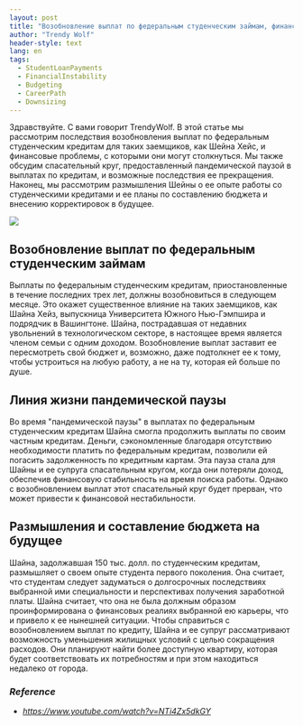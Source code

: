```yaml
---
layout: post
title: "Возобновление выплат по федеральным студенческим займам, финансовые проблемы заемщиков и размышления об опыте получения студенческих займов"
author: "Trendy Wolf"
header-style: text
lang: en
tags:
  - StudentLoanPayments
  - FinancialInstability
  - Budgeting
  - CareerPath
  - Downsizing
---
```


Здравствуйте. С вами говорит TrendyWolf. В этой статье мы рассмотрим последствия возобновления выплат по федеральным студенческим кредитам для таких заемщиков, как Шейна Хейс, и финансовые проблемы, с которыми они могут столкнуться. Мы также обсудим спасательный круг, предоставленный пандемической паузой в выплатах по кредитам, и возможные последствия ее прекращения. Наконец, мы рассмотрим размышления Шейны о ее опыте работы со студенческими кредитами и ее планы по составлению бюджета и внесению корректировок в будущее.

<img
    src="https://i.ytimg.com/vi/NTi4Zx5dkGY/hqdefault.jpg"
/>


## Возобновление выплат по федеральным студенческим займам
Выплаты по федеральным студенческим кредитам, приостановленные в течение последних трех лет, должны возобновиться в следующем месяце. Это окажет существенное влияние на таких заемщиков, как Шайна Хейз, выпускница Университета Южного Нью-Гэмпшира и подрядчик в Вашингтоне. Шайна, пострадавшая от недавних увольнений в технологическом секторе, в настоящее время является членом семьи с одним доходом. Возобновление выплат заставит ее пересмотреть свой бюджет и, возможно, даже подтолкнет ее к тому, чтобы устроиться на любую работу, а не на ту, которая ей больше по душе.

## Линия жизни пандемической паузы
Во время "пандемической паузы" в выплатах по федеральным студенческим кредитам Шайна смогла продолжить выплаты по своим частным кредитам. Деньги, сэкономленные благодаря отсутствию необходимости платить по федеральным кредитам, позволили ей погасить задолженность по кредитным картам. Эта пауза стала для Шайны и ее супруга спасательным кругом, когда они потеряли доход, обеспечив финансовую стабильность на время поиска работы. Однако с возобновлением выплат этот спасательный круг будет прерван, что может привести к финансовой нестабильности.

## Размышления и составление бюджета на будущее
Шайна, задолжавшая 150 тыс. долл. по студенческим кредитам, размышляет о своем опыте студента первого поколения. Она считает, что студентам следует задуматься о долгосрочных последствиях выбранной ими специальности и перспективах получения заработной платы. Шайна считает, что она не была должным образом проинформирована о финансовых реалиях выбранной ею карьеры, что и привело к ее нынешней ситуации. Чтобы справиться с возобновлением выплат по кредиту, Шайна и ее супруг рассматривают возможность уменьшения жилищных условий с целью сокращения расходов. Они планируют найти более доступную квартиру, которая будет соответствовать их потребностям и при этом находиться недалеко от города.


### _Reference_
- _https://www.youtube.com/watch?v=NTi4Zx5dkGY_

